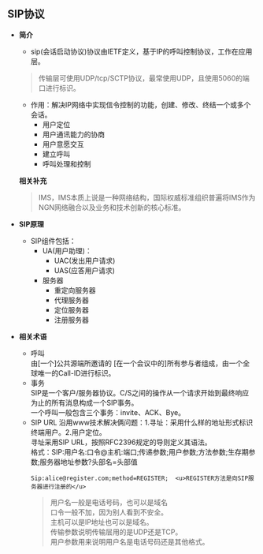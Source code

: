 ## SIP协议 ##
- **简介**
  - sip(会话启动协议)协议由IETF定义，基于IP的呼叫控制协议，工作在应用层。
  > 传输层可使用UDP/tcp/SCTP协议，最常使用UDP，且使用5060的端口进行标识。

  - 作用：解决IP网络中实现信令控制的功能，创建、修改、终结一个或多个会话。
    - 用户定位
    - 用户通讯能力的协商
    - 用户意愿交互
    - 建立呼叫
    - 呼叫处理和控制
   
  **相关补充**
  > IMS，IMS本质上说是一种网络结构，国际权威标准组织普遍将IMS作为NGN网络融合以及业务和技术创新的核心标准。

- **SIP原理**
  - SIP组件包括：
    - UA(用户助理)：
      - UAC(发出用户请求)
      - UAS(应答用户请求)
    - 服务器
      - 重定向服务器
      - 代理服务器
      - 定位服务器
      - 注册服务器
- **相关术语**
  - 呼叫  
    由[一个]公共源端所邀请的 [在一个会议中的]所有参与者组成，由一个全球唯一的Call-ID进行标识。
  - 事务  
    SIP是一个客户/服务器协议。C/S之间的操作从一个请求开始到最终响应为止的所有消息构成一个SIP事务。  
    一个呼叫一般包含三个事务：invite、ACK、Bye。
  - SIP URL
    沿用www技术解决俩问题：1.寻址：采用什么样的地址形式标识终端用户。2.用户定位。  
    寻址采用SIP URL，按照RFC2396规定的导则定义其语法。     
    格式：SIP:用户名:口令@主机:端口;传递参数;用户参数;方法参数;生存期参数;服务器地址参数?头部名=头部值  
      ```例如：Sip:55502200@127.0.0.1:5060;User=phone  
      Sip:alice@register.com;method=REGISTER;  <u>REGISTER方法是向SIP服务器进行注册的</u>
      ```  
      > 用户名一般是电话号码，也可以是域名  
      > 口令一般不加，因为别人看到不安全。  
      > 主机可以是IP地址也可以是域名。  
      > 传输参数说明传输层用的是UDP还是TCP。  
      > 用户参数用来说明用户名是电话号码还是其他格式。

  
  
           


